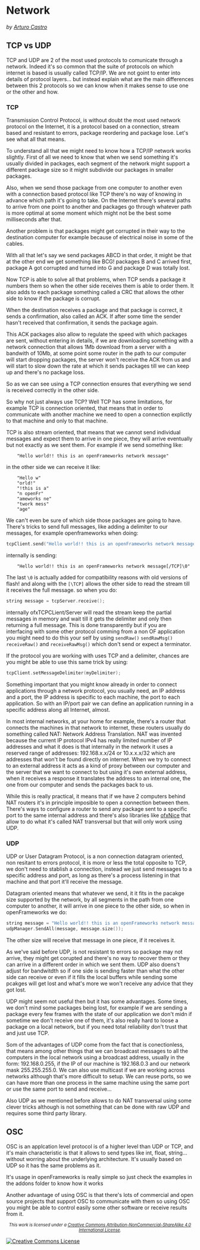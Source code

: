 # Network


*by [Arturo Castro](http://arturocastro.net)*


## TCP vs UDP

TCP and UDP are 2 of the most used protocols to comunicate through a network. Indeed it's so common that the suite of protocols on which internet is based is usually called TCP/IP. We are not goint to enter into details of protocol layers... but instead explain what are the main differences between this 2 protocols so we can know when it makes sense to use one or the other and how.

### TCP

Transmission Control Protocol, is without doubt the most used network protocol on the Internet, it is a protocol based on a connection, stream based and resistant to errors, package reordering and package lose. Let's see what all that means.

To understand all that we might need to know how a TCP/IP network works slightly. First of all we need to know that when we send something it's usually divided in packages, each segment of the network might support a different package size so it might subdivide our packages in smaller packages.

Also, when we send those package from one computer to another even with a connection based protocol like TCP there's no way of knowing in advance which path it's going to take. On the Internet there's several paths to arrive from one point to another and packages go through whatever path is more optimal at some moment which might not be the best some milliseconds after that.

Another problem is that packages might get corrupted in their way to the destination computer for example because of electrical noise in some of the cables.

With all that let's say we send packages ABCD in that order, it might be that at the other end we get something like BCG! packages B and C arrived first, package A got corrupted and turned into G and package D was totally lost.

Now TCP is able to solve all that problems, when TCP sends a package it numbers them so when the other side receives them is able to order them. It also adds to each package something called a CRC that allows the other side to know if the package is corrupt.

When the destination receives a package and that package is correct, it sends a confirmation, also called an ACK. If after some time the sender hasn't received that confirmation, it sends the package again.

This ACK packages also allow to regulate the speed with which packages are sent, without entering in details, if we are downloading something with a network connection that allows 1Mb download from a server with a bandwith of 10Mb, at some point some router in the path to our computer will start dropping packages, the server won't receive the ACK from us and will start to slow down the rate at which it sends packages till we can keep up and there's no package loss.

So as we can see using a TCP connection ensures that everything we send is received correctly in the other side.

So why not just always use TCP?  Well TCP has some limitations, for example TCP is connection oriented, that means that in order to communicate with another machine we need to open a connection explictly to that machine and only to that machine.

TCP is also stream oriented, that means that we cannot send individual messages and expect them to arrive in one piece, they will arrive eventually but not exactly as we sent them. For example if we send something like:

        "Hello world!! this is an openFrameworks network message"
        
in the other side we can receive it like:

        "Hello w"
        "orld!"
        "!this is a"
        "n openFr"
        "ameworks ne"
        "twork mess"
        "age"
        
We can't even be sure of which side those packages are going to have. There's tricks to send full messages, like adding a delimiter to our messages, for example openframeworks when doing:

```cpp
tcpClient.send("Hello world!! this is an openFrameworks network message");
```

internally is sending:

        "Hello world!! this is an openFrameworks network message[/TCP]\0"
        
The last `\0` is actually added for compatibility reasons with old versions of flash! and along with the `[\TCP]` allows the other side to read the stream till it receives the full message. so when you do:

```cpp
string message = tcpServer.receive();
```

internally ofxTCPCLient/Server will read the stream keep the partial messages in memory and wait till it gets the delimiter and only then returning a full message. This is done transparently but if you are interfacing with some other protocol comming from a non OF application you might need to do this your self by using `sendRaw()` `sendRawMsg()` `receiveRaw()` and `receiveRawMsg()` which don't send or expect a terminator.

If the protocol you are working with uses TCP and a delimiter, chances are you might be able to use this same trick by using:

```cpp
tcpClient.setMessageDelimiter(myDelimiter);
```


Something important that you might know already in order to connect applications through a network protocol, you usually need, an IP address and a port, the IP address is specific to each machine, the port to each application. So with an IP/port pair we can define an application running in a specific address along all Internet, almost.

In most internal networks, at your home for example, there's a router that connects the machines in that network to internet, these routers usually do something called NAT: Network Address Translation. NAT was invented because the current IP protocol IPv4 has really limited number of IP addresses and what it does is that internally in the network it uses a reserved range of addresses: 192.168.x.x/24 or 10.x.x.x/32 which are addresses that won't be found directly on internet. When we try to connect to an external address it acts as a kind of proxy between our computer and the server that we want to connect to but using it's own external address, when it receives a response it translates the address to an internal one, the one from our computer and sends the packages back to us.

While this is really practical, it means that if we have 2 computers behind NAT routers it's in principle imposible to open a connection between them. There's ways to configure a router to send any package sent to a specific port to the same internal address and there's also libraries like [ofxNice](https://github.com/arturoc/ofxNice) that allow to do what it's called NAT transversal but that will only work using UDP.

### UDP

UDP or User Datagram Protocol, is a non connection datagram oriented, non resitant to errors protocol, it is more or less the total opposite to TCP, we don't need to stablish a connection, instead we just send messages to a specific address and port, as long as there's a process listening in that machine and that port it'll receive the message.

Datagram oriented means that whatever we send, it it fits in the pacakge size supported by the network, by all segments in the path from one computer to another, it will arrive in one piece to the other side, so when in openFrameworks we do:

```cpp
string message = "Hello world!! this is an openFrameworks network message";
udpManager.SendAll(message, message.size());
```

The other size will receive that message in one piece, if it receives it.

As we've said before UDP, is not resistant to errors so package may not arrive, they might get corupted and there's no way to recover them or they can arrive in a different order in which we sent them. UDP also doens't adjust for bandwitdth so if one side is sending faster than what the other side can receive or even if it fills the local buffers while sending some pcakges will get lost and what's more we won't receive any advice that they got lost.

UDP might seem not useful then but it has some advantages. Some times, we don't mind some packages being lost, for example if we are sending a package every few frames with the state of our application we don't midn if sometime we don't receive one of them, it's also really hard to loose a package on a local network, but if you need total reliability don't trust that and just use TCP.

Som of the advantages of UDP come from the fact that is conectionless, that means among other things that we can broadcast messages to all the computers in the local network using a broadcast address, usually in the form: 192.168.0.255, if the IP of our machine is 192.168.0.3 and our network mask 255.255.255.0. We can also use multicast if we are working across networks although that's more difficult to setup. We can reuse ports, so we can have more than one process in the same machine using the same port or use the same port to send and receive...

Also UDP as we mentioned before allows to do NAT transversal using some clever tricks although is not something that can be done with raw UDP and requires some third party library.


## OSC

OSC is an applcation level protocol is of a higher level than UDP or TCP, and it's main characteristic is that it allows to send types like int, float, string... without worring about the underlying architecture. It's usually based on UDP so it has the same problems as it.

It's usage in openFrameworks is really simple so just check the examples in the addons folder to know how it works

Another advantage of using OSC is that there's lots of commercial and open source projects that support OSC to communicate with them so using OSC you might be able to control easily some other software or receive results from it.


<em style="font-size:0.8em; text-align:center; display:block;">This work is licensed under a <a rel="license" href="http://creativecommons.org/licenses/by-nc-sa/4.0/deed.en_US">Creative Commons Attribution-NonCommercial-ShareAlike 4.0 International License</a>.</em>

<a rel="license" href="http://creativecommons.org/licenses/by-nc-sa/4.0/deed.en_US"><img alt="Creative Commons License" style="border-width:0" src="http://i.creativecommons.org/l/by-nc-sa/4.0/88x31.png" /></a>
